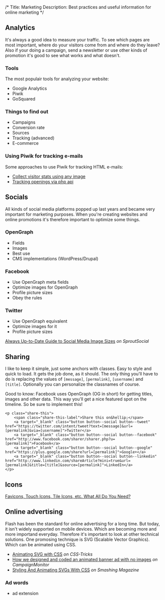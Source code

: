 /*
Title: Marketing
Description: Best practices and useful information for online marketing
*/


## Analytics

It's always a good idea to measure your traffic. To see which pages are most important, where do your visitors come from and where do they leave? Also if your doing a campaign, send a newsletter or use other kinds of promotion it's good to see what works and what doesn't.

### Tools

The most populair tools for analyzing your website:

- Google Analytics
- Piwik
- GoSquared

### Things to find out

- Campaigns
- Conversion rate
- Sources
- Tracking (advanced)
- E-commerce

### Using Piwik for tracking e-mails

Some approaches to use Piwik for tracking HTML e-mails:

- [Collect visitor stats using any image](https://khromov.wordpress.com/2011/11/10/collect-visitor-stats-using-any-image-with-the-piwik-tracking-api/)
- [Tracking openings via php api](http://blog.arvixe.com/piwik-tracking-email-openings-via-api-using-php/)


## Socials

All kinds of social media platforms popped up last years and became very important for marketing purposes. When you're creating websites and online promotions it's therefore important to optimize some things.

### OpenGraph

- Fields
- Images
- Best use
- CMS implementations (WordPress/Drupal)

### Facebook

- Use OpenGraph meta fields
- Optimize images for OpenGraph
- Profile picture sizes
- Obey the rules

### Twitter

- Use OpenGraph equivalent
- Optimize images for it
- Profile picture sizes

[Always Up-to-Date Guide to Social Media Image Sizes](http://sproutsocial.com/insights/social-media-image-sizes-guide/) *on SproutSocial*


## Sharing

I like to keep it simple, just some anchors with classes. Easy to style and quick to load. It gets the job done, as it should. The only thing you'll have to do is replacing the values of `[message]`, `[permalink]`, `[username]` and `[title]`. Optionally you can personalize the classnames of course.

Good to know: Facebook uses OpenGraph (OG in short) for getting titles, images and other data. This way you'll get a nice featured spot on the timeline. So be sure to implement this!

	<p class="share-this">
		<span class="share-this-label">Share this on&hellip;</span>
		<a target="_blank" class="button button--social button--tweet" href="https://twitter.com/intent/tweet?text=[message]&url=[permalink]&via=[username]">Twitter</a>
		<a target="_blank" class="button button--social button--facebook" href="http://www.facebook.com/sharer/sharer.php?u=[permalink]">Facebook</a>
 		<a target="_blank" class="button button--social button--google" href="https://plus.google.com/share?url=[permalink]">Google+</a>
		<a target="_blank" class="button button--social button--linkedin" href="http://www.linkedin.com/shareArticle?mini=true&url=[permalink]&title=[title]&source=[permalink]">LinkedIn</a>
	</p>


## Icons

[Favicons, Touch Icons, Tile Icons, etc. What All Do You Need?](http://css-tricks.com/favicon-quiz/)


## Online advertising

Flash has been the standard for online advertising for a long time. But today, it isn't widely supported on mobile devices. Which are becoming more and more importand everyday. Therefore it's important to look at other technical solutions. One promosing technique is SVG (Scalable Vector Graphics). Which can be animated using CSS.

* [Animating SVG with CSS](http://css-tricks.com/animating-svg-css/) *on CSS-Tricks*
* [How we designed and coded an animated banner ad with no images](https://www.campaignmonitor.com/blog/post/4288/coding-animated-banner-ad-no-images) *on CampaignMonitor*
* [Styling And Animating SVGs With CSS](http://www.smashingmagazine.com/2014/11/03/styling-and-animating-svgs-with-css/) *on Smashing Magazine*

### Ad words

- ad extension
